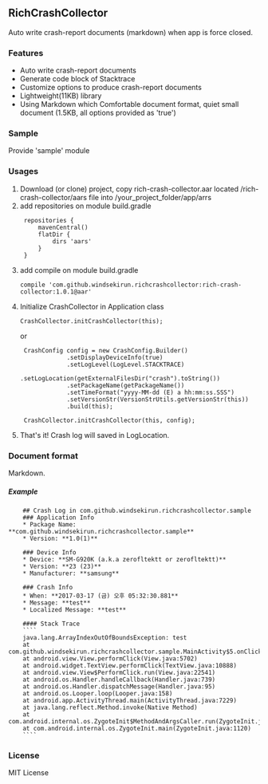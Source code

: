 ## RichCrashCollector
Auto write crash-report documents (markdown) when app is force closed.

### Features
* Auto write crash-report documents
* Generate code block of Stacktrace
* Customize options to produce crash-report documents
* Lightweight(11KB) library
* Using Markdown which Comfortable document format, quiet small document (1.5KB, all options provided as 'true')

### Sample
Provide 'sample' module

### Usages
1. Download (or clone) project, copy rich-crash-collector.aar located /rich-crash-collector/aars file into /your_project_folder/app/arrs
2. add repositories on module build.gradle
   ```` 
   	repositories {
    	mavenCentral()
    	flatDir {
        	dirs 'aars'
    	}
	}
    ````
3. add compile on module build.gradle
	````
    compile 'com.github.windsekirun.richcrashcollector:rich-crash-collector:1.0.1@aar'
    ````
4. Initialize CrashCollector in Application class 
   ````
   CrashCollector.initCrashCollector(this);
   ````
   or
   ````
    CrashConfig config = new CrashConfig.Builder()
                .setDisplayDeviceInfo(true)
                .setLogLevel(LogLevel.STACKTRACE)
                .setLogLocation(getExternalFilesDir("crash").toString())
                .setPackageName(getPackageName())
                .setTimeFormat("yyyy-MM-dd (E) a hh:mm:ss.SSS")
                .setVersionStr(VersionStrUtils.getVersionStr(this))
                .build(this);

    CrashCollector.initCrashCollector(this, config);
   ````
5. That's it! Crash log will saved in LogLocation.

### Document format
Markdown.

##### Example
````
	## Crash Log in com.github.windsekirun.richcrashcollector.sample
	### Application Info
	* Package Name: **com.github.windsekirun.richcrashcollector.sample**
	* Version: **1.0(1)**

	### Device Info
	* Device: **SM-G920K (a.k.a zerofltektt or zerofltektt)**
	* Version: **23 (23)**
	* Manufacturer: **samsung**

    ### Crash Info
	* When: **2017-03-17 (금) 오후 05:32:30.881**
	* Message: **test**
	* Localized Message: **test**

	#### Stack Trace
	````
	java.lang.ArrayIndexOutOfBoundsException: test
	at com.github.windsekirun.richcrashcollector.sample.MainActivity$5.onClick(MainActivity.java:59)
	at android.view.View.performClick(View.java:5702)
	at android.widget.TextView.performClick(TextView.java:10888)
	at android.view.View$PerformClick.run(View.java:22541)
	at android.os.Handler.handleCallback(Handler.java:739)
	at android.os.Handler.dispatchMessage(Handler.java:95)
	at android.os.Looper.loop(Looper.java:158)
	at android.app.ActivityThread.main(ActivityThread.java:7229)
	at java.lang.reflect.Method.invoke(Native Method)
	at com.android.internal.os.ZygoteInit$MethodAndArgsCaller.run(ZygoteInit.java:1230)
	at com.android.internal.os.ZygoteInit.main(ZygoteInit.java:1120)
	````
````

### License
MIT License
